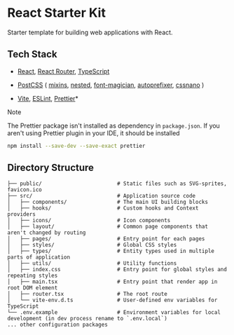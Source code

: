 # React Starter Kit

Starter template for building web applications with React.

## Tech Stack

- [React](https://react.dev/), [React Router](https://reactrouter.com/en/main),
  [TypeScript](https://www.typescriptlang.org/)

- [PostCSS](https://postcss.org/) (
  [mixins](https://github.com/postcss/postcss-mixins),
  [nested](https://github.com/postcss/postcss-nested),
  [font-magician](https://github.com/csstools/postcss-font-magician),
  [autoprefixer](https://github.com/postcss/autoprefixer),
  [cssnano](https://github.com/cssnano/cssnano)
  )

- [Vite](https://vite.dev/), [ESLint](https://eslint.org/), [Prettier](https://prettier.io/)*

> [!NOTE]
> The Prettier package isn't installed as dependency in `package.json`. 
> If you aren't using Prettier plugin in your IDE, it should be installed <br/>
> ```bash 
> npm install --save-dev --save-exact prettier
> ```

## Directory Structure

```text
├── public/                        # Static files such as SVG-sprites, favicon.ico
├── src/                           # Application source code
│   ├── components/                # The main UI building blocks
│   ├── hooks/                     # Custom hooks and Context providers
│   ├── icons/                     # Icon components
│   ├── layout/                    # Common page components that aren't changed by routing 
│   ├── pages/                     # Entry point for each pages
│   ├── styles/                    # Global CSS styles
│   ├── types/                     # Entity types used in multiple parts of application
│   ├── utils/                     # Utility functions
│   ├── index.css                  # Entry point for global styles and repeating styles
│   ├── main.tsx                   # Entry point that render app in root DOM element
│   ├── router.tsx                 # The root route
│   └── vite-env.d.ts              # User-defined env variables for TypeScript
└── .env.example                   # Environment variables for local development (in dev process rename to `.env.local`)
... other configuration packages
```